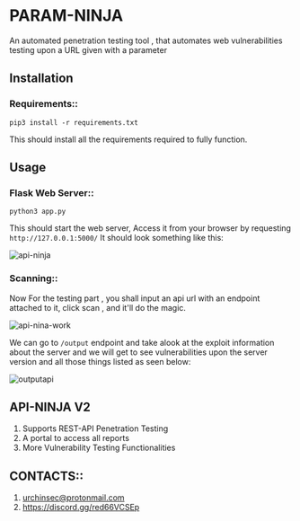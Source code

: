# PARAM-NINJA
An automated penetration testing tool , that automates web vulnerabilities testing upon a URL given with a parameter

## Installation
### Requirements::
```
pip3 install -r requirements.txt
```
This should install all the requirements required to fully function.

## Usage
### Flask Web Server::
```
python3 app.py
```
This should start the web server, Access it from your browser by requesting `http://127.0.0.1:5000/`
It should look something like this:

![api-ninja](https://user-images.githubusercontent.com/49201347/154808834-ec994fbf-79ad-458f-8e15-9a6a0eec5c43.png)

### Scanning::
Now For the testing part , you shall input an api url with an endpoint attached to it, click scan , and it'll do the magic.

![api-nina-work](https://user-images.githubusercontent.com/49201347/154809477-33048b93-dfb0-4cd7-a066-39cad7833117.png)

We can go to `/output` endpoint and take alook at the exploit information about the server and we will get to see vulnerabilities upon the server version and all those things listed as seen below:

![outputapi](https://user-images.githubusercontent.com/49201347/154809562-663e2e56-5a13-416f-806d-59207f77dfe9.png)

## API-NINJA V2
1. Supports REST-API Penetration Testing
2. A portal to access all reports
3. More Vulnerability Testing Functionalities

## CONTACTS::
1. urchinsec@protonmail.com
2. https://discord.gg/red66VCSEp
